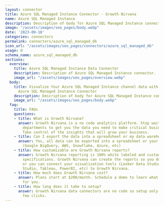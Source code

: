 ```yaml
---
layout: connector
title: Azure SQL Managed Instance Connector - Growth Nirvana
name: Azure SQL Managed Instance
description: Description of body for Azure SQL Managed Instance connector.
image: "/assets/images/seo_pages/body.webp"
date: '2023-09-18'
categories: connectors
permalink: connectors/azure_sql_managed_db
icon_url: "/assets/images/seo_pages/connectors/azure_sql_managed_db"
usage: 0
schema_name: azure_sql_managed_db
sections:
  overview:
    title: Azure SQL Managed Instance Data Connector
    description: Description of Azure SQL Managed Instance connector.
    image_url: "/assets/images/seo_pages/overview.webp"
  body:
    title: Visualize Your Azure SQL Managed Instance channel data with Growth Nirvana's
      Azure SQL Managed Instance Connector
    description: Description of body for Azure SQL Managed Instance connector.
    image_url: "/assets/images/seo_pages/body.webp"
  faq:
    title: FAQs
    questions:
    - title: What is Growth Nirvana?
      answer: Growth Nirvana is a no code analytics platform. Stop waiting for other
        departments to get you the data you need to make critical business decisions.
        Take control of the insights that will grow your business.
    - title: Can I export the data into a spreadsheet or my data warehouse?
      answer: Yes, all data can be exported into a spreadsheet or your data warehouse
        (Google BigQuery, AWS, Snowflake, Azure, etc)
    - title: How customizable are Growth Nirvana reports?
      answer: Growth Nirvana reporting is 100% white labeled and customized to your
        specifications. Growth Nirvana can create the reports so you don’t have to
        or you can connect your visualization tools (Looker Data Studio/Google Data
        Studio, Tableau, PowerBI, etc) to Growth Nirvana.
    - title: How much does Growth Nirvana cost?
      answer: Plans start at $200/month. Schedule a demo to learn what plan is best
        for you.
    - title: How long does it take to setup?
      answer: Growth Nirvana data connectors are no code so setup only requires a
        few clicks.
---
```

